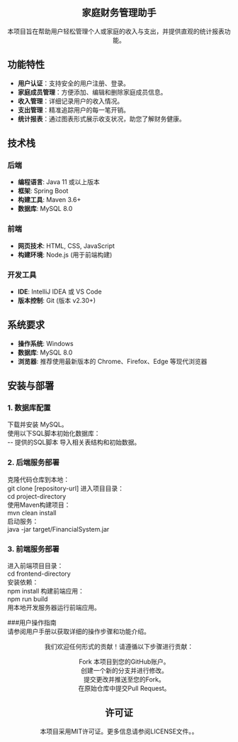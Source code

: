 

<div align="center">  <h2>家庭财务管理助手</h2> <p>本项目旨在帮助用户轻松管理个人或家庭的收入与支出，并提供直观的统计报表功能。</p> </div>


## 功能特性
- **用户认证**：支持安全的用户注册、登录。
- **家庭成员管理**：方便添加、编辑和删除家庭成员信息。
- **收入管理**：详细记录用户的收入情况。
- **支出管理**：精准追踪用户的每一笔开销。
- **统计报表**：通过图表形式展示收支状况，助您了解财务健康。

  
## 技术栈

### 后端
- **编程语言**: Java 11 或以上版本
- **框架**: Spring Boot
- **构建工具**: Maven 3.6+
- **数据库**: MySQL 8.0

### 前端
- **网页技术**: HTML, CSS, JavaScript
- **构建环境**: Node.js (用于前端构建)

### 开发工具
- **IDE**: IntelliJ IDEA 或 VS Code
- **版本控制**: Git (版本 v2.30+)

## 系统要求

- **操作系统**: Windows
- **数据库**: MySQL 8.0
- **浏览器**: 推荐使用最新版本的 Chrome、Firefox、Edge 等现代浏览器


## 安装与部署
### 1. 数据库配置
下载并安装 MySQL。  
使用以下SQL脚本初始化数据库：  
-- 提供的SQL脚本
导入相关表结构和初始数据。
### 2. 后端服务部署
克隆代码仓库到本地：  
git clone [repository-url]
进入项目目录：  
cd project-directory  
使用Maven构建项目：  
mvn clean install  
启动服务：  
java -jar target/FinancialSystem.jar  
### 3. 前端服务部署
进入前端项目目录：  
cd frontend-directory  
安装依赖：  
npm install
构建前端应用：  
npm run build  
用本地开发服务器运行前端应用。    


###用户操作指南  
请参阅用户手册以获取详细的操作步骤和功能介绍。  


<div align="center">
  <p>我们欢迎任何形式的贡献！请遵循以下步骤进行贡献：</p>
</div>

<div align="center">
  <ul style="list-style-type:none;">
    <li>Fork 本项目到您的GitHub账户。</li>
    <li>创建一个新的分支并进行修改。</li>
    <li>提交更改并推送至您的Fork。</li>
    <li>在原始仓库中提交Pull Request。</li>
  </ul>
</div>


<div align="center">  <h2>许可证</h2> <p>本项目采用MIT许可证。更多信息请参阅LICENSE文件。。</p> </div>

